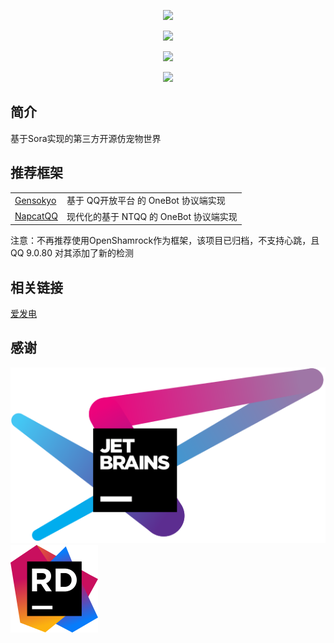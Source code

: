 <div align="center">

![][banner]

[![][actions]][actions-link]
<!--[![][releases]][releases-link]-->
[![][downloads]][releases-link]

[![][license]](LICENSE)

</div>

## 简介

基于Sora实现的第三方开源仿宠物世界

## 推荐框架

<table>
<tr>
  <td><a href="https://github.com/Hoshinonyaruko/Gensokyo">Gensokyo</a></td>
  <td>基于 QQ开放平台 的 OneBot 协议端实现</td>
</tr>
<tr>
  <td><a href="https://github.com/NapNeko/NapCatQQ">NapcatQQ</a></td>
  <td>现代化的基于 NTQQ 的 OneBot 协议端实现</td>
</tr>
</table>
注意：不再推荐使用OpenShamrock作为框架，该项目已归档，不支持心跳，且 QQ 9.0.80 对其添加了新的检测

## 相关链接
[爱发电](https://afdian.net/a/S2Arp)

## 感谢

<a href="https://www.jetbrains.com/?from=OpenPetsWorld">
    <img src=".github/jetbrains-variant-4.svg" alt="jetbrains">
</a>
<a href="https://www.jetbrains.com/rider/?from=OpenPetsWorld">
    <img src=".github/icon-rider.svg" alt="jetbrains">
</a>

[banner]: https://socialify.git.ci/OnQ114514/OpenPetsWorld/image?description=1&forks=1&issues=1&logo=https%3A%2F%2FOnQ114514.github.io%2Flogo.png&stargazers=1&theme=Auto

[actions]: https://img.shields.io/github/actions/workflow/status/OnQ114514/OpenPetsWorld/dotnet.yml?style=for-the-badge

[actions-link]: https://github.com/OnQ114514/OpenPetsWorld/actions/workflows/dotnet.yml

[releases]: https://img.shields.io/github/v/release/OnQ114514/OpenPetsWorld?style=for-the-badge

[releases-link]: https://github.com/OnQ114514/OpenPetsWorld/releases

[downloads]: https://img.shields.io/github/downloads/OnQ114514/OpenPetsWorld/total?style=for-the-badge

[license]: https://img.shields.io/github/license/OnQ114514/OpenPetsWorld?style=for-the-badge